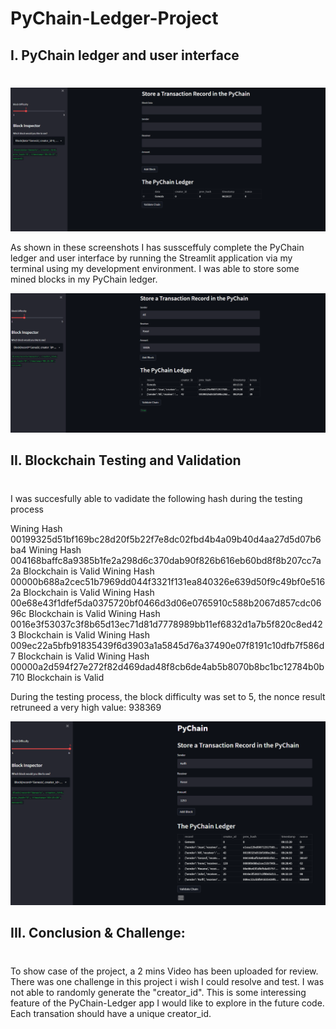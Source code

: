 # PyChain-Ledger-Project

## I. PyChain ledger and user interface
#

<img src="./Pychainhost.png" />

As shown in these  screenshots  I has sussceffuly complete the PyChain ledger and user interface by running the  Streamlit application via my  terminal using  my development environment. I was able to  store some mined blocks in my  PyChain ledger. 


<img src="./Pychainwith data.png" />


## II. Blockchain Testing and Validation 
#

I was succesfully able to vadidate the following hash during the testing process

Wining Hash 00199325d51bf169bc28d20f5b22f7e8dc02fbd4b4a09b40d4aa27d5d07b6ba4
Wining Hash 004168baffc8a9385b1fe2a298d6c370dab90f826b616eb60bd8f8b207cc7a2a
Blockchain is Valid
Wining Hash 00000b688a2cec51b7969dd044f3321f131ea840326e639d50f9c49bf0e5162a
Blockchain is Valid
Wining Hash 00e68e43f1dfef5da0375720bf0466d3d06e0765910c588b2067d857cdc0696c
Blockchain is Valid
Wining Hash 0016e3f53037c3f8b65d13ec71d81d7778989bb11ef6832d1a7b5f820c8ed423
Blockchain is Valid
Wining Hash 009ec22a5bfb91835439f6d3903a1a5845d76a37490e07f8191c10dfb7f586d7
Blockchain is Valid
Wining Hash 00000a2d594f27e272f82d469dad48f8cb6de4ab5b8070b8bc1bc12784b0b710
Blockchain is Valid

During the testing process, the block difficulty was set to 5, the nonce result retruneed a very high value:  938369


<img src="./More difficulty.png" />


## III. Conclusion & Challenge:
#
To show case of the project, a 2 mins Video has been uploaded for review. 
 There was one challenge in this project i wish I could resolve and test. I was not able to randomly  generate  the "creator_id". This is some interessing feature  of the PyChain-Ledger app I would like to explore in the future code. Each transation should have a unique creator_id.   